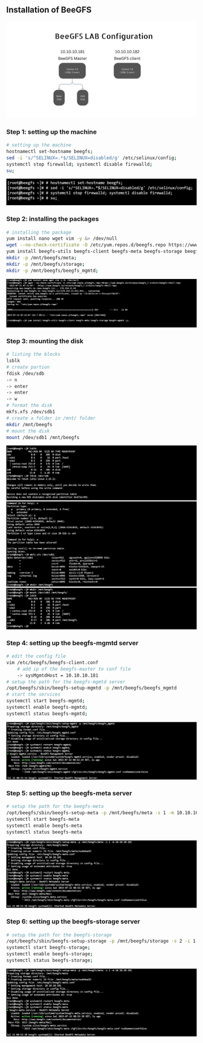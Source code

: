 ## Installation of BeeGFS
![](./Images/Centos%207.9%20(2).png)

### Step 1: setting up the machine
```bash
# setting up the machine
hostnamectl set-hostname beegfs;
sed -i 's/^SELINUX=.*$/SELINUX=disabled/g' /etc/selinux/config;
systemctl stop firewalld; systemctl disable firewalld;
su;
```
![](./Images/1.jpg)

### Step 2: installing the packages
```bash
# installing the package
yum install nano wget vim -y &> /dev/null
wget --no-check-certificate -O /etc/yum.repos.d/beegfs.repo https://www.beegfs.io/release/beegfs_7.2/dists/beegfs-rhel7.repo
yum install beegfs-utils beegfs-client beegfs-meta beegfs-storage beegfs-mgmtd -y;
mkdir -p /mnt/beegfs/meta;
mkdir -p /mnt/beegfs/storage;
mkdir -p /mnt/beegfs/beegfs_mgmtd;
```
![](./Images/2.jpg)

### Step 3: mounting the disk
```bash
# listing the blocks
lsblk
# create partion
fdisk /dev/sdb
-> n
-> enter
-> enter
-> w
# format the disk
mkfs.xfs /dev/sdb1
# create a folder in /mnt/ folder
mkdir /mnt/beegfs
# mount the disk
mount /dev/sdb1 /mnt/beegfs
```
![](./Images/2.1.jpg)
![](./Images/2.2.jpg)
![](./Images/2.3.jpg)

### Step 4: setting up the beegfs-mgmtd server
```bash
# edit the config file
vim /etc/beegfs/beegfs-client.conf
	# add ip of the beegfs-master to conf file
	-> sysMgmtdHost = 10.10.10.181
# setup the path for the beegfs-mgmtd server
/opt/beegfs/sbin/beegfs-setup-mgmtd -p /mnt/beegfs/beegfs_mgmtd
# start the services
systemctl start beegfs-mgmtd;
systemctl enable beegfs-mgmtd;
systemctl status beegfs-mgmtd;
```
![](./Images/5.jpg)

### Step 5: setting up the beegfs-meta server
```bash
# setup the path for the beegfs-meta
/opt/beegfs/sbin/beegfs-setup-meta -p /mnt/beegfs/meta -s 1 -m 10.10.10.181    
systemctl start beegfs-meta
systemctl enable beegfs-meta
systemctl status beegfs-meta
```
![](./Images/6.jpg)
### Step 6: setting up the beegfs-storage server
```bash
# setup the path for the beegfs-storage
/opt/beegfs/sbin/beegfs-setup-storage -p /mnt/beegfs/storage -s 2 -i 1 -m 10.10.10.181;
systemctl start beegfs-storage;
systemctl enable beegfs-storage;
systemctl status beegfs-storage;
```
![](./Images/6.jpg)













